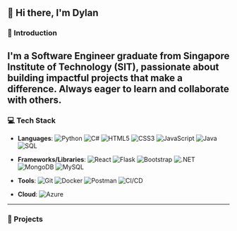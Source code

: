 ## 👋 Hi there, I'm Dylan 

### 🧑 Introduction
I'm a Software Engineer graduate from Singapore Institute of Technology (SIT),
passionate about building impactful projects that make a difference.
Always eager to learn and collaborate with others.
---
### 💻 Tech Stack
- **Languages**:  ![Python](https://img.shields.io/badge/Python-3670A0?style=for-the-badge&logo=python&logoColor=ffdd54) 
                  ![C#](https://img.shields.io/badge/C%23-239120?style=for-the-badge&logo=c-sharp&logoColor=white)
                  ![HTML5](https://img.shields.io/badge/HTML5-E34F26?style=for-the-badge&logo=html5&logoColor=white) 
                  ![CSS3](https://img.shields.io/badge/CSS3-1572B6?style=for-the-badge&logo=css3&logoColor=white) 
                  ![JavaScript](https://img.shields.io/badge/JavaScript-F7DF1E?style=for-the-badge&logo=javascript&logoColor=black) 
                  ![Java](https://img.shields.io/badge/Java-ED8B00?style=for-the-badge&logo=java&logoColor=white) 
                  ![SQL](https://img.shields.io/badge/SQL-4479A1?style=for-the-badge&logo=postgresql&logoColor=white)

- **Frameworks/Libraries**: ![React](https://img.shields.io/badge/React-20232A?style=for-the-badge&logo=react&logoColor=61DAFB) 
                            ![Flask](https://img.shields.io/badge/Flask-000000?style=for-the-badge&logo=flask&logoColor=white) 
                            ![Bootstrap](https://img.shields.io/badge/Bootstrap-563D7C?style=for-the-badge&logo=bootstrap&logoColor=white) 
                            ![.NET](https://img.shields.io/badge/.NET-512BD4?style=for-the-badge&logo=dotnet&logoColor=white) 
                            ![MongoDB](https://img.shields.io/badge/MongoDB-47A248?style=for-the-badge&logo=mongodb&logoColor=white) 
                            ![MySQL](https://img.shields.io/badge/MySQL-4479A1?style=for-the-badge&logo=mysql&logoColor=white)

- **Tools**: ![Git](https://img.shields.io/badge/Git-F05032?style=for-the-badge&logo=git&logoColor=white)
             ![Docker](https://img.shields.io/badge/Docker-2496ED?style=for-the-badge&logo=docker&logoColor=white)
             ![Postman](https://img.shields.io/badge/Postman-FF6C37?style=for-the-badge&logo=postman&logoColor=white)
             ![CI/CD](https://img.shields.io/badge/CI%2FCD-Jenkins-blue?style=for-the-badge&logo=jenkins&logoColor=white)

- **Cloud**:  ![Azure](https://img.shields.io/badge/Microsoft%20Azure-0089D6?style=for-the-badge&logo=microsoft-azure&logoColor=white)
---
### 📖 Projects


